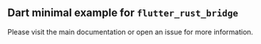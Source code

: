 ## Dart minimal example for `flutter_rust_bridge`

Please visit the main documentation or open an issue for more information.
